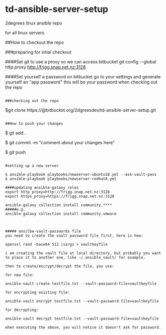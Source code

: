 # td-ansible-server-setup


2degrees linux ansible repo

for all linux servers

##How to checkout the repo

###preparing for intial checkout

####Set git to use a proxy so we can access bitbucket
git config --global http.proxy http://frigg.snap.net.nz:3128

####Set yourself a password
on bitbucket go to your settings and generate yourself an "app password" this will be your password when checking out the repo

```

###checking out the repo

```

$git clone https://<username>@bitbucket.org/2dgreesdev/td-ansible-server-setup.git

```

##How to push your changes

```
$ git add .

$ git commit -m "comment about your changes here"

$ git push

```

#setting up a new server

$ ansible-playbook playbooks/newserver-ubuntu18.yml --ask-vault-pass
$ ansible-playbook playbooks/newserver-redhat8.yml

####updating ansible-galaxy roles
export http_proxy=http://frigg.snap.net.nz:3128
export https_proxy=https://frigg.snap.net.nz:3128

ansible-galaxy collection install community.****
#####e.g.
ansible-galaxy collection install community.vmware



##### ansilbe-vault-passwords file
you need to create the vault password file first, here is how:

openssl rand -base64 512 |xargs > vaultkeyfile

i am creating the vault file at local directory, but probably you want to place it to another one, like ~/.ansible_vault/ for example.

then to create/encrypt/decrypt the file, you use:

for new file:

ansible-vault create testfile.txt --vault-password-file=vaultkeyfile

for encrypting existing file:

ansible-vault encrypt testfile.txt --vault-password-file=vaultkeyfile

for decrypting:

ansible-vault decrypt testfile.txt --vault-password-file=vaultkeyfile

when executing the above, you will notice it doesn't ask for password.
